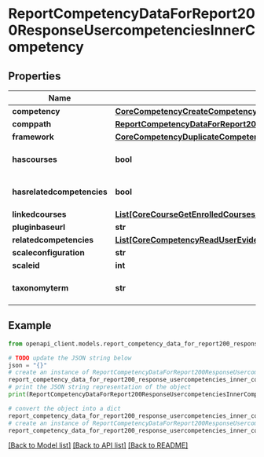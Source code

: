 # ReportCompetencyDataForReport200ResponseUsercompetenciesInnerCompetency


## Properties

Name | Type | Description | Notes
------------ | ------------- | ------------- | -------------
**competency** | [**CoreCompetencyCreateCompetency200Response**](CoreCompetencyCreateCompetency200Response.md) |  | 
**comppath** | [**ReportCompetencyDataForReport200ResponseUsercompetenciesInnerCompetencyComppath**](ReportCompetencyDataForReport200ResponseUsercompetenciesInnerCompetencyComppath.md) |  | 
**framework** | [**CoreCompetencyDuplicateCompetencyFramework200Response**](CoreCompetencyDuplicateCompetencyFramework200Response.md) |  | 
**hascourses** | **bool** | hascourses | [default to False]
**hasrelatedcompetencies** | **bool** | hasrelatedcompetencies | [default to False]
**linkedcourses** | [**List[CoreCourseGetEnrolledCoursesByTimelineClassification200ResponseCoursesInner]**](CoreCourseGetEnrolledCoursesByTimelineClassification200ResponseCoursesInner.md) |  | 
**pluginbaseurl** | **str** | pluginbaseurl | 
**relatedcompetencies** | [**List[CoreCompetencyReadUserEvidence200ResponseCompetenciesInner]**](CoreCompetencyReadUserEvidence200ResponseCompetenciesInner.md) |  | 
**scaleconfiguration** | **str** | scaleconfiguration | 
**scaleid** | **int** | scaleid | 
**taxonomyterm** | **str** | taxonomyterm | [default to 'null']

## Example

```python
from openapi_client.models.report_competency_data_for_report200_response_usercompetencies_inner_competency import ReportCompetencyDataForReport200ResponseUsercompetenciesInnerCompetency

# TODO update the JSON string below
json = "{}"
# create an instance of ReportCompetencyDataForReport200ResponseUsercompetenciesInnerCompetency from a JSON string
report_competency_data_for_report200_response_usercompetencies_inner_competency_instance = ReportCompetencyDataForReport200ResponseUsercompetenciesInnerCompetency.from_json(json)
# print the JSON string representation of the object
print(ReportCompetencyDataForReport200ResponseUsercompetenciesInnerCompetency.to_json())

# convert the object into a dict
report_competency_data_for_report200_response_usercompetencies_inner_competency_dict = report_competency_data_for_report200_response_usercompetencies_inner_competency_instance.to_dict()
# create an instance of ReportCompetencyDataForReport200ResponseUsercompetenciesInnerCompetency from a dict
report_competency_data_for_report200_response_usercompetencies_inner_competency_from_dict = ReportCompetencyDataForReport200ResponseUsercompetenciesInnerCompetency.from_dict(report_competency_data_for_report200_response_usercompetencies_inner_competency_dict)
```
[[Back to Model list]](../README.md#documentation-for-models) [[Back to API list]](../README.md#documentation-for-api-endpoints) [[Back to README]](../README.md)


